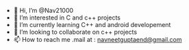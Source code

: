 - 👋 Hi, I’m @Nav21000
- 👀 I’m interested in C and c++ projects
- 🌱 I’m currently learning C++ and android developement
- 💞️ I’m looking to collaborate on c++ projects
- 📫 How to reach me .mail at : navneetguptaend@gmail.com

<!---
Nav21000/Nav21000 is a ✨ special ✨ repository because its `README.md` (this file) appears on your GitHub profile.
You can click the Preview link to take a look at your changes.
--->
